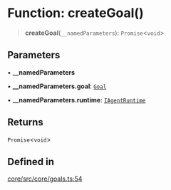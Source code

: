 # Function: createGoal()

> **createGoal**(`__namedParameters`): `Promise`\<`void`\>

## Parameters

• **\_\_namedParameters**

• **\_\_namedParameters.goal**: [`Goal`](../interfaces/Goal.md)

• **\_\_namedParameters.runtime**: [`IAgentRuntime`](../interfaces/IAgentRuntime.md)

## Returns

`Promise`\<`void`\>

## Defined in

[core/src/core/goals.ts:54](https://github.com/ai16z/eliza/blob/c537cb3e848b54fcb914d8ef84924fa5fdeaec66/core/src/core/goals.ts#L54)
